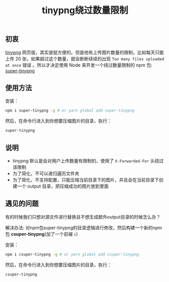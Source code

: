 ﻿---
title: 'tinypng绕过数量限制'
excerpt: ""
categories:
  - 工具与平台
tags:
  - tinypng
---

## 初衷

[tinypng](https://tinypng.com/) 网页版，其实是挺方便的。但是他有上传图片数量的限制，比如每天只能上传 20 张，如果超过这个数量，就会断断续续的出现 `Too many files uploaded at once` 错误 。所以才决定使用 Node 来开发一个绕过数量限制的 npm 包: [super-tinypng](https://github.com/zhanyuzhang/super-tinypng)

## 使用方法

安装：

```bash
npm i super-tinypng -g # or yarn global add super-tinypng
```

然后，在命令行进入到你想要压缩图片的目录，执行：

```bash
super-tinypng
```

## 说明

- tinypng 默认是会对用户上传数量有限制的，使用了 `X-Forwarded-For` 头绕过该限制
- 为了简化，不可以递归遍历文件夹
- 为了简化，不支持配置，只能压缩当前目录下的图片，并且会在当前目录下创建一个 output 目录，把压缩成功的图片放到里面

## 遇见的问题

有的时候我们只想对源文件进行替换且不想生成额外output目录的时候怎么办？

解决办法: 对npm包super-tinypng的目录逻辑进行修改，然后构建一个新的npm包 **csuper-tinypng**(加了一个前缀 `c`)

安装：

```bash
npm i csuper-tinypng -g # or yarn global add csuper-tinypng
```

然后，在命令行进入到你想要压缩图片的目录，执行：

```bash
csuper-tinypng
```
